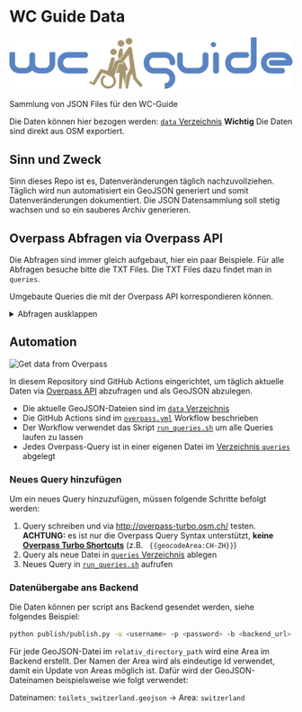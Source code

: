 # WC Guide Data

![WC-Guide Logo](img/wc-guide-logo.svg)

Sammlung von JSON Files für den WC-Guide

Die Daten können hier bezogen werden: [`data` Verzeichnis](https://github.com/chnuessli/wc-guide-data/tree/main/data)
**Wichtig**
Die Daten sind direkt aus OSM exportiert.

## Sinn und Zweck

Sinn dieses Repo ist es, Datenveränderungen täglich nachzuvollziehen. Täglich wird nun automatisiert ein GeoJSON generiert und somit Datenveränderungen dokumentiert.
Die JSON Datensammlung soll stetig wachsen und so ein sauberes Archiv generieren.

## Overpass Abfragen via Overpass API

Die Abfragen sind immer gleich aufgebaut, hier ein paar Beispiele. Für alle Abfragen besuche bitte die TXT Files. Die TXT Files dazu findet man in `queries`.

Umgebaute Queries die mit der Overpass API korrespondieren können.

<details><summary>Abfragen ausklappen</summary>
<p>

## WC

### Schweiz

```json
[out:json][timeout:25];
(
//ganze Schweiz 24h Defis
area["ISO3166-1"="CH"];
)->.searchArea;
// gather results
(
nwr["amenity"="toilets"](area.searchArea);
);
// print results
out body;
>;
out skel qt;
```

</p>
</details>

## Automation

![Get data from Overpass](https://github.com/chnuessli/defi_archive/workflows/Get%20data%20from%20Overpass/badge.svg)

In diesem Repository sind GitHub Actions eingerichtet, um täglich aktuelle Daten via [Overpass API](https://wiki.openstreetmap.org/wiki/Overpass_API) abzufragen und als GeoJSON abzulegen.

* Die aktuelle GeoJSON-Dateien sind im [`data` Verzeichnis](https://github.com/Schutz-Rettung-Zurich/json-archive/tree/main/data)
* Die GitHub Actions sind im [`overpass.yml`](https://github.com/Schutz-Rettung-Zurich/json-archive/blob/main/.github/workflows/overpass.yml) Workflow beschrieben
* Der Workflow verwendet das Skript [`run_queries.sh`](https://github.com/Schutz-Rettung-Zurich/json-archive/blob/main/run_queries.sh) um alle Queries laufen zu lassen
* Jedes Overpass-Query ist in einer eigenen Datei im [Verzeichnis `queries`](https://github.com/Schutz-Rettung-Zurich/json-archive/tree/main/queries) abgelegt

### Neues Query hinzufügen

Um ein neues Query hinzuzufügen, müssen folgende Schritte befolgt werden:

1. Query schreiben und via http://overpass-turbo.osm.ch/ testen. **ACHTUNG:** es ist nur die Overpass Query Syntax unterstützt, **keine [Overpass Turbo Shortcuts](https://wiki.openstreetmap.org/wiki/Overpass_turbo/Extended_Overpass_Turbo_Queries)** (z.B. ` {{geocodeArea:CH-ZH}}`)
1. Query als neue Datei in [`queries` Verzeichnis](https://github.com/Schutz-Rettung-Zurich/json-archive/tree/main/queries) ablegen
1. Neues Query in [`run_queries.sh`](https://github.com/Schutz-Rettung-Zurich/json-archive/blob/main/run_queries.sh) aufrufen

### Datenübergabe ans Backend

Die Daten können per script ans Backend gesendet werden, siehe folgendes Beispiel:
```bash
python publish/publish.py -u <username> -p <password> -b <backend_url> -n <name> -f <relativ_directory_path>
```

Für jede GeoJSON-Datei im `relativ_directory_path` wird eine Area im Backend erstellt.
Der Namen der Area wird als eindeutige Id verwendet, damit ein Update von Areas möglich ist.
Dafür wird der GeoJSON-Dateinamen beispielsweise wie folgt verwendet:  

Dateinamen: `toilets_switzerland.geojson` -> Area: `switzerland` 

